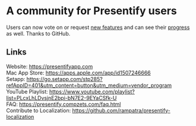 # A community for Presentify users

Users can now vote on or request [new features](https://github.com/rampatra/presentify-community/discussions/categories/ideas) and can see their [progress](https://github.com/users/rampatra/projects/2/views/1) as well. Thanks to GitHub.

## Links

Website: https://presentifyapp.com  
Mac App Store: https://apps.apple.com/app/id1507246666  
Setapp: https://go.setapp.com/stp285?refAppID=401&utm_content=button&utm_medium=vendor_program  
YouTube Playlist: https://www.youtube.com/playlist?list=PLcxLhLDvsjnE2bpi-bN7E2-9EYaCSfk-U  
FAQ: https://presentify.compzets.com/faq.html  
Contribute to Localization: https://github.com/rampatra/presentify-localization
